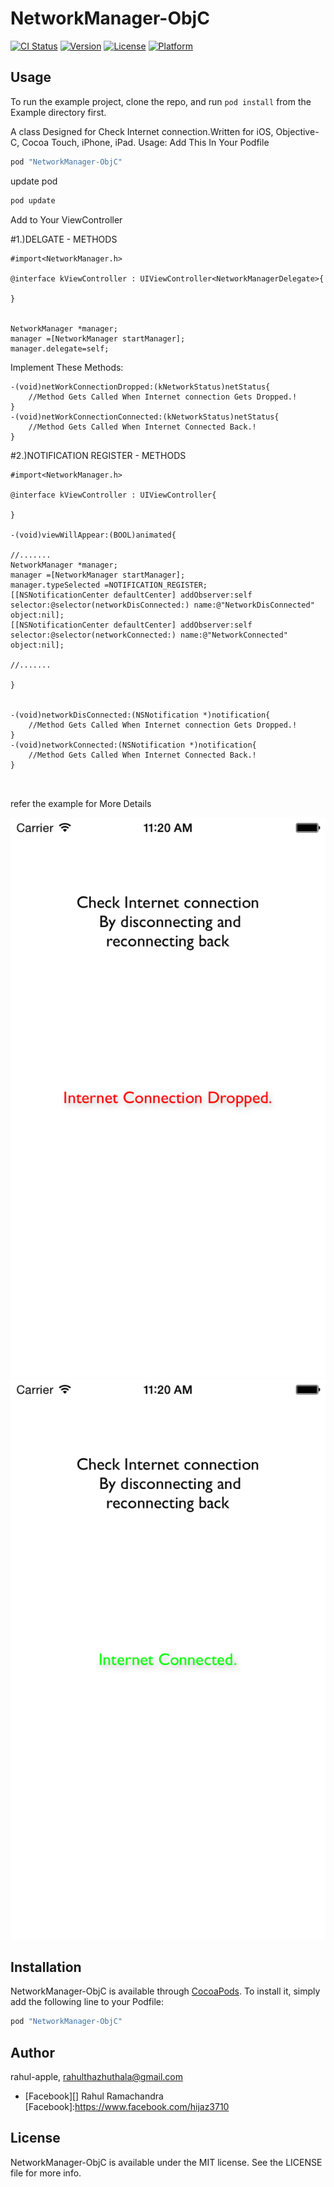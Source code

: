 # NetworkManager-ObjC

[![CI Status](http://img.shields.io/travis/rahul-apple/NetworkManager-ObjC.svg?style=flat)](https://travis-ci.org/rahul-apple/NetworkManager-ObjC)
[![Version](https://img.shields.io/cocoapods/v/NetworkManager-ObjC.svg?style=flat)](http://cocoapods.org/pods/NetworkManager-ObjC)
[![License](https://img.shields.io/cocoapods/l/NetworkManager-ObjC.svg?style=flat)](http://cocoapods.org/pods/NetworkManager-ObjC)
[![Platform](https://img.shields.io/cocoapods/p/NetworkManager-ObjC.svg?style=flat)](http://cocoapods.org/pods/NetworkManager-ObjC)

## Usage


To run the example project, clone the repo, and run `pod install` from the Example directory first.

A class Designed for Check Internet connection.Written for iOS, Objective-C, Cocoa Touch, iPhone, iPad.
Usage:
Add This In Your Podfile

```ruby
pod "NetworkManager-ObjC"
```
update pod
```ruby
pod update
```
Add to Your ViewController

#1.)DELGATE - METHODS

```
#import<NetworkManager.h>

@interface kViewController : UIViewController<NetworkManagerDelegate>{

}


NetworkManager *manager;
manager =[NetworkManager startManager];
manager.delegate=self;
```


Implement These Methods:

```
-(void)netWorkConnectionDropped:(kNetworkStatus)netStatus{
    //Method Gets Called When Internet connection Gets Dropped.!
}
-(void)netWorkConnectionConnected:(kNetworkStatus)netStatus{
    //Method Gets Called When Internet Connected Back.!
}
```



#2.)NOTIFICATION REGISTER - METHODS
```
#import<NetworkManager.h>

@interface kViewController : UIViewController{

}

-(void)viewWillAppear:(BOOL)animated{

//.......
NetworkManager *manager;
manager =[NetworkManager startManager];
manager.typeSelected =NOTIFICATION_REGISTER;
[[NSNotificationCenter defaultCenter] addObserver:self selector:@selector(networkDisConnected:) name:@"NetworkDisConnected" object:nil];
[[NSNotificationCenter defaultCenter] addObserver:self selector:@selector(networkConnected:) name:@"NetworkConnected" object:nil];

//.......

}


-(void)networkDisConnected:(NSNotification *)notification{
    //Method Gets Called When Internet connection Gets Dropped.!
}
-(void)networkConnected:(NSNotification *)notification{
    //Method Gets Called When Internet Connected Back.!
}



```






refer the example for More Details

![](Screenshots/conn1.png)
![](Screenshots/conn2.png)


## Installation

NetworkManager-ObjC is available through [CocoaPods](http://cocoapods.org). To install
it, simply add the following line to your Podfile:

```ruby
pod "NetworkManager-ObjC"
```

## Author

rahul-apple, rahulthazhuthala@gmail.com
- [Facebook][] Rahul Ramachandra
[Facebook]:https://www.facebook.com/hijaz3710

## License

NetworkManager-ObjC is available under the MIT license. See the LICENSE file for more info.
